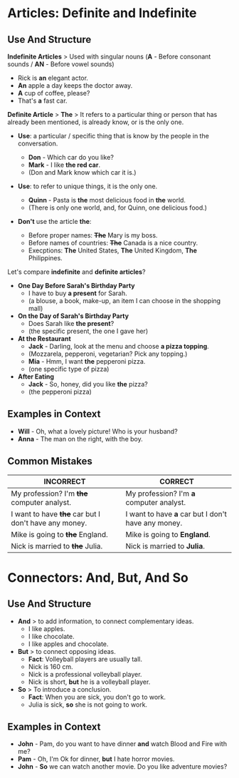 # Articles: Definite and Indefinite

## Use And Structure

**Indefinite Articles** > Used with singular nouns (**A** - Before consonant sounds / **AN** - Before vowel sounds)

- Rick is **an** elegant actor.
- **An** apple a day keeps the doctor away.
- **A** cup of coffee, please?
- That's **a** fast car.

**Definite Article** > **The** > It refers to a particular thing or person that has already been mentioned, is already know, or is the only one.

- **Use**: a particular / specific thing that is know by the people in the conversation.

  - **Don** - Which car do you like?
  - **Mark** - I like **the red car**.
  - (Don and Mark know which car it is.)

- **Use**: to refer to unique things, it is the only one.

  - **Quinn** - Pasta is **the** most delicious food in **the** world.
  - (There is only one world, and, for Quinn, one delicious food.)

- **Don't** use the article **the**:
  - Before proper names: **~~The~~** Mary is my boss.
  - Before names of countries: **~~The~~** Canada is a nice country.
  - Execptions: **The** United States, **The** United Kingdom, **The** Philippines.

Let's compare **indefinite** and **definite articles**?

- **One Day Before Sarah's Birthday Party**
  - I have to buy **a present** for Sarah.
  - (a blouse, a book, make-up, an item I can choose in the shopping mall)
- **On the Day of Sarah's Birthday Party**
  - Does Sarah like **the present**?
  - (the specific present, the one I gave her)
- **At the Restaurant**
  - **Jack** - Darling, look at the menu and choose **a pizza topping**.
  - (Mozzarela, pepperoni, vegetarian? Pick any topping.)
  - **Mia** - Hmm, I want **the** pepperoni pizza.
  - (one specific type of pizza)
- **After Eating**
  - **Jack** - So, honey, did you like **the** pizza?
  - (the pepperoni pizza)

## Examples in Context

- **Will** - Oh, what a lovely picture! Who is your husband?
- **Anna** - The man on the right, with the boy.

## Common Mistakes

| INCORRECT                                                  | CORRECT                                              |
| ---------------------------------------------------------- | ---------------------------------------------------- |
| My profession? I'm **~~the~~** computer analyst.           | My profession? I'm **a** computer analyst.           |
| I want to have **~~the~~** car but I don't have any money. | I want to have **a** car but I don't have any money. |
| Mike is going to **~~the~~** England.                      | Mike is going to **England**.                        |
| Nick is married to **~~the~~** Julia.                      | Nick is married to **Julia**.                        |

# Connectors: And, But, And So

## Use And Structure

- **And** > to add information, to connect complementary ideas.
  - I like apples.
  - I like chocolate.
  - I like apples and chocolate.
- **But** > to connect opposing ideas.
  - **Fact**: Volleyball players are usually tall.
  - Nick is 160 cm.
  - Nick is a professional volleyball player.
  - Nick is short, **but** he is a volleyball player.
- **So** > To introduce a conclusion.
  - **Fact**: When you are sick, you don't go to work.
  - Julia is sick, **so** she is not going to work.

## Examples in Context

- **John** - Pam, do you want to have dinner **and** watch Blood and Fire with me?
- **Pam** - Oh, I'm Ok for dinner, **but** I hate horror movies.
- **John** - **So** we can watch another movie. Do you like adventure movies?
